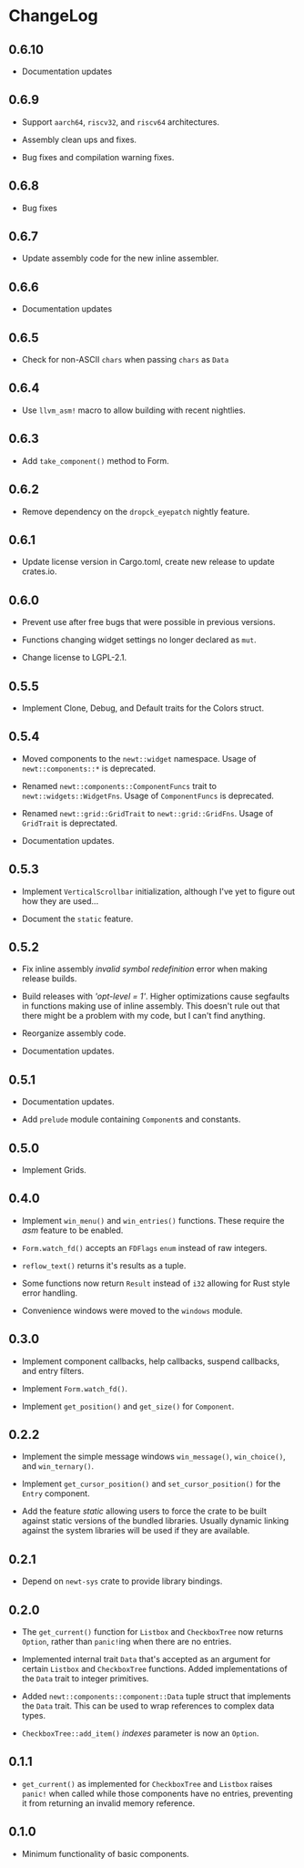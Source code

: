 # ChangeLog

## 0.6.10

* Documentation updates

## 0.6.9

* Support `aarch64`, `riscv32`, and `riscv64` architectures.

* Assembly clean ups and fixes.

* Bug fixes and compilation warning fixes.

## 0.6.8

* Bug fixes

## 0.6.7

* Update assembly code for the new inline assembler.

## 0.6.6

* Documentation updates

## 0.6.5

* Check for non-ASCII `chars` when passing `chars` as `Data`

## 0.6.4

* Use `llvm_asm!` macro to allow building with recent nightlies.

## 0.6.3

* Add `take_component()` method to Form.

## 0.6.2

* Remove dependency on the `dropck_eyepatch` nightly feature.

## 0.6.1

* Update license version in Cargo.toml, create new release to update crates.io.

## 0.6.0

* Prevent use after free bugs that were possible in previous versions.

* Functions changing widget settings no longer declared as `mut`.

* Change license to LGPL-2.1.

## 0.5.5

* Implement Clone, Debug, and Default traits for the Colors struct.

## 0.5.4

* Moved components to the `newt::widget` namespace.
  Usage of `newt::components::*` is deprecated.

* Renamed `newt::components::ComponentFuncs` trait to `newt::widgets::WidgetFns`.
  Usage of `ComponentFuncs` is deprecated.

* Renamed `newt::grid::GridTrait` to `newt::grid::GridFns`.
  Usage of `GridTrait` is deprectated.

* Documentation updates.

## 0.5.3

* Implement `VerticalScrollbar` initialization, although I've yet to figure out
  how they are used...

* Document the `static` feature.

## 0.5.2

* Fix inline assembly _invalid symbol redefinition_ error when making release
  builds.

* Build releases with _'opt-level = 1'_. Higher optimizations cause segfaults
  in functions making use of inline assembly. This doesn't rule out that there
  might be a problem with my code, but I can't find anything.

* Reorganize assembly code.

* Documentation updates.

## 0.5.1

* Documentation updates.

* Add ``prelude`` module containing ``Component``s and constants.

## 0.5.0

* Implement Grids.

## 0.4.0

* Implement ``win_menu()`` and ``win_entries()`` functions. These require the
  _asm_ feature to be enabled.

* ``Form.watch_fd()`` accepts an ``FDFlags`` ``enum`` instead of raw integers.

* ``reflow_text()`` returns it's results as a tuple.

* Some functions now return ``Result`` instead of ``i32`` allowing for Rust
  style error handling.

* Convenience windows were moved to the ``windows`` module.

## 0.3.0

* Implement component callbacks, help callbacks, suspend callbacks, and entry
  filters.

* Implement ``Form.watch_fd()``.

* Implement ``get_position()`` and ``get_size()`` for ``Component``.

## 0.2.2

* Implement the simple message windows ``win_message()``, ``win_choice()``,
  and ``win_ternary()``.

* Implement ``get_cursor_position()`` and ``set_cursor_position()`` for the
  ``Entry`` component.

* Add the feature _static_ allowing users to force the crate to be built
  against static versions of the bundled libraries. Usually dynamic linking
  against the system libraries will be used if they are available.

## 0.2.1

* Depend on ``newt-sys`` crate to provide library bindings.

## 0.2.0

* The ``get_current()`` function for ``Listbox`` and ``CheckboxTree`` now
  returns ``Option``, rather than ``panic!``ing when there are no entries.

* Implemented internal trait ``Data`` that's accepted as an argument for
  certain ``Listbox`` and ``CheckboxTree`` functions. Added implementations of
  the ``Data`` trait to integer primitives.

* Added ``newt::components::component::Data`` tuple struct that implements the
  ``Data`` trait. This can be used to wrap references to complex data types.

* ``CheckboxTree::add_item()`` _indexes_ parameter is now an ``Option``.

## 0.1.1

* ``get_current()`` as implemented for ``CheckboxTree`` and ``Listbox`` raises
  ``panic!`` when called while those components have no entries, preventing it
  from returning an invalid memory reference.

## 0.1.0

* Minimum functionality of basic components.
